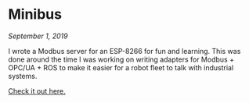# Minibus
*September 1, 2019*

I wrote a Modbus server for an ESP-8266 for fun and learning. This was done around the time I was working on writing adapters for Modbus + OPC/UA + ROS to make it easier for a robot fleet to talk with industrial systems.

[Check it out here.](https://github.com/ablakey/minibus)
